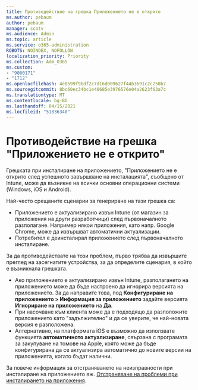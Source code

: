 ```yaml
---
title: Противодействие на грешка Приложението не е открито
ms.author: pebaum
author: pebaum
manager: scotv
ms.audience: Admin
ms.topic: article
ms.service: o365-administration
ROBOTS: NOINDEX, NOFOLLOW
localization_priority: Priority
ms.collection: Adm_O365
ms.custom:
- "9000171"
- "1712"
ms.openlocfilehash: 4e0599f9bdf2c7d16d009627f44b3691c2c250b7
ms.sourcegitcommit: 8bc60ec34bc1e40685e3976576e04a2623f63a7c
ms.translationtype: MT
ms.contentlocale: bg-BG
ms.lasthandoff: 04/15/2021
ms.locfileid: "51836340"
---
```

# <a name="mitigate-the-application-was-not-detected-error"></a>Противодействие на грешка "Приложението не е открито"

Грешката при инсталиране на приложението, "Приложението не е открито след успешното завършване на инсталацията", съобщено от Intune, може да възникне на всички основни операционни системи (Windows, iOS и Android).

Най-често срещаните сценарии за генериране на тази грешка са:

- Приложението е актуализирано извън Intune (от магазин за приложения на други разработчици) след първоначалното разполагане. Например някои приложения, като напр. Google Chrome, може да извършват автоматични актуализации.
- Потребител е деинсталирал приложението след първоначалното инсталиране.

За да противодействате на този проблем, първо трябва да извършите преглед на засегнатите устройства, за да определите сценария, в който е възникнала грешката.

- Ако приложението е актуализирано извън Intune, разполагането на приложението може да бъде настроено да игнорира версията на приложението. За да направите това, под **Конфигуриране на приложението > Информация за приложението** задайте версията **Игнориране на приложението** на **Да**.
- При насочване към клиента може да е подходящо да разположите приложението като "задължително" и да се уверите, че най-новата версия е разположена.
- Алтернативно, на платформата iOS е възможно да използвате функцията **автоматичното актуализиране**, свързана с програмата за закупуване на томове на Apple, която може да бъде конфигурирана да се актуализира автоматично до новите версии на приложенията, когато бъдат налични.

За повече информация за отстраняването на неизправности при инсталиране на приложението вж. [Отстраняване на проблеми при инсталирането на приложения](https://docs.microsoft.com/intune/troubleshoot-app-install).
